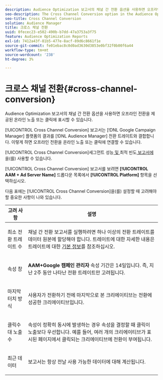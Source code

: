 ```yaml
---
description: Audience Optimization 보고서의 채널 간 전환 옵션을 사용하면 오프라인 전환을 제공된 온라인 노출 또는 클릭에 표시할 수 있습니다.
seo-description: The Cross Channel Conversion option in the Audience Optimization reports allows you to attribute offline conversions to served online impressions or clicks.
seo-title: Cross Channel Conversion
solution: Audience Manager
title: 크로스 채널 전환
uuid: 0fecec23-e502-490b-b7dd-47a3753a3f75
feature: Audience Optimization Reports
exl-id: 7412a43f-81b5-477e-8acf-89d6c8661f1e
source-git-commit: fe01ebac8c0d0ad3630d3853e0bf32f0b00f6a44
workflow-type: tm+mt
source-wordcount: '238'
ht-degree: 3%

---
```


# 크로스 채널 전환{#cross-channel-conversion}

Audience Optimization 보고서의 채널 간 전환 옵션을 사용하면 오프라인 전환을 제공된 온라인 노출 또는 클릭에 표시할 수 있습니다.

[!UICONTROL Cross Channel Conversion] 보고서는 [!DNL Google Campaign Manager] 플랫폼의 결과를 [!DNL Audience Manager] 전환 트레이트와 결합합니다. 이렇게 하면 오프라인 전환을 온라인 노출 또는 클릭에 연결할 수 있습니다.

[!UICONTROL Cross Channel Conversion]세그먼트 성능[ 및 ](../../../reporting/audience-optimization-reports/aor-advertisers/segment-performance.md)최적 빈도[ 보고서에 ](../../../reporting/audience-optimization-reports/aor-advertisers/optimal-frequency.md)을(를) 사용할 수 있습니다.

[!UICONTROL Cross Channel Conversion] 보고서를 보려면 **[!UICONTROL AAM + Ad Server Name]** 드롭다운 목록에서 **[!UICONTROL Platform]** 항목을 선택하십시오.

다음 표에는 [!UICONTROL Cross Channel Conversion]을(를) 설정할 때 고려해야 할 중요한 사항이 나와 있습니다.

<table id="table_62590B4AB7624B619EC9AA8FF89722C9"> 
 <thead> 
  <tr> 
   <th class="entry"> 고려 사항 </th> 
   <th class="entry"> 설명 </th> 
  </tr> 
 </thead>
 <tbody> 
  <tr> 
   <td colname="col01"> <p>최소 전환 트레이트 수 </p> </td> 
   <td colname="col1"> <p><span class="wintitle"> 채널 간 전환</span> 보고서를 실행하려면 하나 이상의 전환 트레이트를 데이터 원본에 할당해야 합니다. 트레이트에 대한 자세한 내용은 트레이트에 대한 <a href="../../../features/traits/create-onboarded-rule-based-traits.md"> 기본 정보</a>를 참조하십시오. </p> </td> 
  </tr>
  <tr> 
   <td> <p>속성 창 </p> </td> 
   <td> <p> <b><span class="uicontrol"> AAM+Google 캠페인 관리자</span></b> 속성 기간은 14일입니다. 즉, 지난 2주 동안 나타난 전환 트레이트만 고려됩니다. </p> </td> 
  </tr> 
  <tr> 
   <td> <p>마지막 터치 방식 </p> </td> 
   <td> <p>사용자가 전환하기 전에 마지막으로 본 크리에이티브는 전환에 성공한 크리에이티브입니다. </p> </td> 
  </tr> 
  <tr> 
   <td> <p>클릭수 대 노출수 </p> </td> 
   <td> <p>속성이 정확히 동시에 발생하는 경우 속성을 결정할 때 클릭이 노출보다 우선합니다. 예를 들어, 여러 개의 크리에이티브가 표시된 페이지에서 클릭되는 크리에이티브에 전환이 부여됩니다. </p> </td> 
  </tr> 
  <tr> 
   <td> <p>최근 데이터 </p> </td> 
   <td> <p>보고서는 항상 전날 사용 가능한 데이터에 대해 계산됩니다. </p> </td> 
  </tr> 
 </tbody> 
</table>
